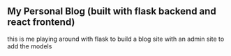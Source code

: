 ## My Personal Blog __(built with flask backend and react frontend)__

this is me playing around with flask to build a blog site with an admin site to add the models
